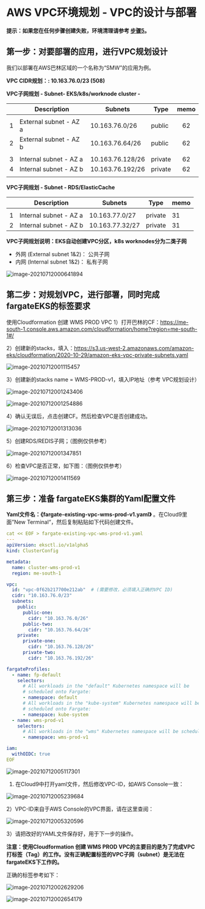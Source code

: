 # AWS VPC环境规划 - VPC的设计与部署



**提示：如果您在任何步骤创建失败，环境清理请参考 [步骤5]()。**



## 第一步：对要部署的应用，进行VPC规划设计

我们以部署在AWS巴林区域的一个名称为“SMW”的应用为例。



**VPC CIDR规划：: 10.163.76.0/23 (508)**

**VPC子网规划 - Subnet- EKS/k8s/worknode cluster  -** 

|      | **Description**         | **Subnets**      | **Type** | **memo** |
| ---- | ----------------------- | ---------------- | -------- | :------: |
|      |                         |                  |          |          |
| 1    | External  subnet - AZ a | 10.163.76.0/26   | public   |    62    |
| 2    | External  subnet - AZ b | 10.163.76.64/26  | public   |    62    |
|      |                         |                  |          |          |
| 3    | Internal  subnet - AZ a | 10.163.76.128/26 | private  |    62    |
| 4    | Internal  subnet - AZ b | 10.163.76.192/26 | private  |    62    |
|      |                         |                  |          |          |

 **VPC子网规划 -  Subnet - RDS/ElasticCache**    

|      | **Description**         | **Subnets**     | **Type** | **memo** |
| ---- | ----------------------- | --------------- | -------- | -------- |
|      |                         |                 |          |          |
| 1    | Internal subnet - AZ  a | 10.163.77.0/27  | private  | 31       |
| 2    | Internal subnet - AZ  b | 10.163.77.32/27 | private  | 31       |

**VPC子网规划说明：EKS自动创建VPC分区，k8s worknodes分为二类子网**

- 外网 (External subnet 1&2)： 公共子网
- 内网 (Internal subnet 1&2)： 私有子网



![image-20210712000641894](https://raw.githubusercontent.com/liangyimingcom/storage/master/uPic/image-20210712000641894.png)





## 第二步：对规划VPC，进行部署，同时完成fargateEKS的标签要求



使用Cloudformation 创建 WMS PROD VPC
1）打开巴林的CF：https://me-south-1.console.aws.amazon.com/cloudformation/home?region=me-south-1#/

2）创建新的stacks，填入：https://s3.us-west-2.amazonaws.com/amazon-eks/cloudformation/2020-10-29/amazon-eks-vpc-private-subnets.yaml

![image-20210712001115457](https://raw.githubusercontent.com/liangyimingcom/storage/master/uPic/image-20210712001115457.png)



3）创建新的stacks name = WMS-PROD-v1，填入IP地址（参考 VPC规划设计）

![image-20210712001243406](https://raw.githubusercontent.com/liangyimingcom/storage/master/uPic/image-20210712001243406.png)

![image-20210712001254886](https://raw.githubusercontent.com/liangyimingcom/storage/master/uPic/image-20210712001254886.png)



4）确认无误后，点击创建CF。然后检查VPC是否创建成功。

![image-20210712001313036](https://raw.githubusercontent.com/liangyimingcom/storage/master/uPic/image-20210712001313036.png)



5）创建RDS/REDIS子网；（图例仅供参考）

![image-20210712001347851](https://raw.githubusercontent.com/liangyimingcom/storage/master/uPic/image-20210712001347851.png)



6）检查VPC是否正常，如下图：（图例仅供参考）

![image-20210712001411569](https://raw.githubusercontent.com/liangyimingcom/storage/master/uPic/image-20210712001411569.png)



## 第三步：准备 fargateEKS集群的Yaml配置文件

**Yaml文件名：《fargate-existing-vpc-wms-prod-v1.yaml》** 。在Cloud9里面”New Terminal“，然后复制粘贴如下代码创建文件。

```yaml
cat << EOF > fargate-existing-vpc-wms-prod-v1.yaml
--- 
apiVersion: eksctl.io/v1alpha5
kind: ClusterConfig

metadata:
  name: cluster-wms-prod-v1
  region: me-south-1

vpc:
  id: "vpc-0f62b217700e212ab"  # (需要修改，必须填入正确的VPC ID)
  cidr: "10.163.76.0/23"       
  subnets:
    public:
      public-one:
        cidr: "10.163.76.0/26"
      public-two:
        cidr: "10.163.76.64/26"
    private:
      private-one:
        cidr: "10.163.76.128/26"
      private-two:
        cidr: "10.163.76.192/26"

fargateProfiles:
  - name: fp-default
    selectors:
      # All workloads in the "default" Kubernetes namespace will be
      # scheduled onto Fargate:
      - namespace: default
      # All workloads in the "kube-system" Kubernetes namespace will be
      # scheduled onto Fargate:
      - namespace: kube-system
  - name: wms-prod-v1
    selectors:
      # All workloads in the "wms" Kubernetes namespace will be scheduled onto Fargate:
      - namespace: wms-prod-v1

iam:
  withOIDC: true
EOF
```

![image-20210712005117301](https://raw.githubusercontent.com/liangyimingcom/storage/master/uPic/image-20210712005117301.png)



1) 在Cloud9中打开yaml文件，然后修改VPC-ID，如AWS Console一致：

![image-20210712005239684](https://raw.githubusercontent.com/liangyimingcom/storage/master/uPic/image-20210712005239684.png)



2）VPC-ID来自于AWS Console的VPC界面，请在这里查阅：

![image-20210712005320596](https://raw.githubusercontent.com/liangyimingcom/storage/master/uPic/image-20210712005320596.png)



3）请把改好的YAML文件保存好，用于下一步的操作。



**注意：使用Cloudformation 创建 WMS PROD VPC的主要目的是为了完成VPC打标签（Tag）的工作。没有正确配置标签的VPC子网（subnet）是无法在fargateEKS下工作的。**

正确的标签参考如下：

![image-20210712002629206](https://raw.githubusercontent.com/liangyimingcom/storage/master/uPic/image-20210712002629206.png)



![image-20210712002654179](https://raw.githubusercontent.com/liangyimingcom/storage/master/uPic/image-20210712002654179.png)

